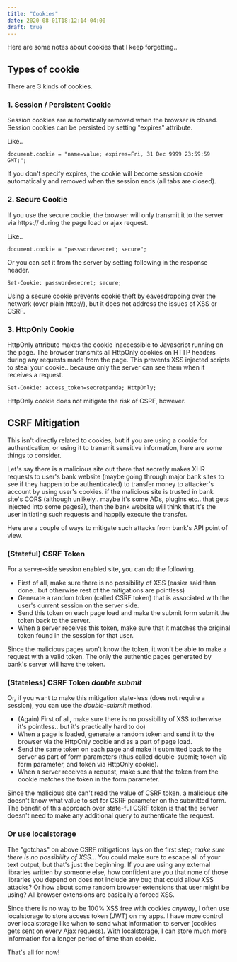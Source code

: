 ```yaml
---
title: "Cookies"
date: 2020-08-01T18:12:14-04:00
draft: true
---
```


Here are some notes about cookies that I keep forgetting..

## Types of cookie

There are 3 kinds of cookies.

### 1. Session / Persistent Cookie

Session cookies are automatically removed when the browser is closed. Session cookies can be persisted by setting "expires" attribute.

Like..

```
document.cookie = "name=value; expires=Fri, 31 Dec 9999 23:59:59 GMT;";
```

If you don't specify expires, the cookie will become session cookie automatically and removed when the session ends (all tabs are closed).

### 2. Secure Cookie

If you use the secure cookie, the browser will only transmit it to the server via https:// during the page load or ajax request. 

Like..

```
document.cookie = "password=secret; secure";
```

Or you can set it from the server by setting following in the response header.

```
Set-Cookie: password=secret; secure;
```

Using a secure cookie prevents cookie theft by eavesdropping over the network (over plain http://), but it does not address the issues of XSS or CSRF.

### 3. HttpOnly Cookie

HttpOnly attribute makes the cookie inaccessible to Javascript running on the page. The browser transmits all HttpOnly cookies on HTTP headers during any requests made from the page. This prevents XSS injected scripts to steal your cookie.. because only the server can see them when it receives a request. 

```
Set-Cookie: access_token=secretpanda; HttpOnly;
```

HttpOnly cookie does not mitigate the risk of CSRF, however.

## CSRF Mitigation

This isn't directly related to cookies, but if you are using a cookie for authentication, or using it to transmit sensitive information, here are some things to consider.

Let's say there is a malicious site out there that secretly makes XHR requests to user's bank website (maybe going through major bank sites to see if they happen to be authenticated) to transfer money to attacker's account by using user's cookies.  if the malicious site is trusted in bank site's CORS (although unlikely.. maybe it's some ADs, plugins etc.. that gets injected into some pages?), then the bank website will think that it's the user initiating such requests and happily execute the transfer.

Here are a couple of ways to mitigate such attacks from bank's API point of view.

### (Stateful) CSRF Token

For a server-side session enabled site, you can do the following.

- First of all, make sure there is no possibility of XSS (easier said than done.. but otherwise rest of the mitigations are pointless)
- Generate a random token (called CSRF token) that is associated with the user's current session on the server side.
- Send this token on each page load and make the submit form submit the token back to the server.
- When a server receives this token, make sure that it matches the original token found in the session for that user.

Since the malicious pages won't know the token, it won't be able to make a request with a valid token. The only the authentic pages generated by bank's server will have the token.

### (Stateless) CSRF Token *double submit*

Or, if you want to make this mitigation state-less (does not require a session), you can use the *double-submit* method.

- (Again) First of all, make sure there is no possibility of XSS (otherwise it's pointless.. but it's practically hard to do)
- When a page is loaded, generate a random token and send it to the browser via the HttpOnly cookie and as a part of page load.
- Send the same token on each page and make it submitted back to the server as part of form parameters (thus called double-submit; token via form parameter, and token via HttpOnly cookie).
- When a server receives a request, make sure that the token from the cookie matches the token in the form parameter. 

Since the malicious site can't read the value of CSRF token, a malicious site doesn't know what value to set for CSRF parameter on the submitted form. The benefit of this approach over state-ful CSRF token is that the server doesn't need to make any additional query to authenticate the request.

### Or use localstorage

The "gotchas" on above CSRF mitigations lays on the first step; *make sure there is no possibility of XSS*... You could make sure to escape all of your text output, but that's just the beginning. If you are using any external libraries written by someone else, how confident are you that none of those libraries you depend on does not include any bug that could allow XSS attacks? Or how about some random browser extensions that user might be using? All browser extensions are basically a forced XSS. 

Since there is no way to be 100% XSS free with cookies *anyway*, I often use localstorage to store access token (JWT) on my apps. I have more control over localstorage like when to send what information to server (cookies gets sent on every Ajax requess). With localstorage, I can store much more information for a longer period of time than cookie.

That's all for now!




